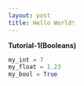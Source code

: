 ```yaml
---
layout: post
title: Hello World!
---
```


**Tutorial-1(Booleans)**


```py
my_int = 7
my_float = 1.23
my_bool = True
```
